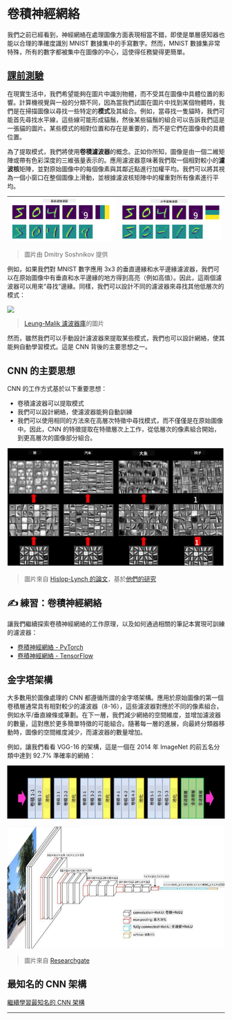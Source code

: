 <!--
CO_OP_TRANSLATOR_METADATA:
{
  "original_hash": "a560d5b845962cf33dc102266e409568",
  "translation_date": "2025-09-23T12:46:43+00:00",
  "source_file": "lessons/4-ComputerVision/07-ConvNets/README.md",
  "language_code": "hk"
}
-->
# 卷積神經網絡

我們之前已經看到，神經網絡在處理圖像方面表現相當不錯，即使是單層感知器也能以合理的準確度識別 MNIST 數據集中的手寫數字。然而，MNIST 數據集非常特殊，所有的數字都被集中在圖像的中心，這使得任務變得更簡單。

## [課前測驗](https://ff-quizzes.netlify.app/en/ai/quiz/13)

在現實生活中，我們希望能夠在圖片中識別物體，而不受其在圖像中具體位置的影響。計算機視覺與一般的分類不同，因為當我們試圖在圖片中找到某個物體時，我們是在掃描圖像以尋找一些特定的**模式**及其組合。例如，當尋找一隻貓時，我們可能首先尋找水平線，這些線可能形成貓鬚，然後某些貓鬚的組合可以告訴我們這是一張貓的圖片。某些模式的相對位置和存在是重要的，而不是它們在圖像中的具體位置。

為了提取模式，我們將使用**卷積濾波器**的概念。正如你所知，圖像是由一個二維矩陣或帶有色彩深度的三維張量表示的。應用濾波器意味著我們取一個相對較小的**濾波核**矩陣，並對原始圖像中的每個像素與其鄰近點進行加權平均。我們可以將其視為一個小窗口在整個圖像上滑動，並根據濾波核矩陣中的權重對所有像素進行平均。

![垂直邊緣濾波器](../../../../../translated_images/filter-vert.b7148390ca0bc356ddc7e55555d2481819c1e86ddde9dce4db5e71a69d6f887f.hk.png) | ![水平邊緣濾波器](../../../../../translated_images/filter-horiz.59b80ed4feb946efbe201a7fe3ca95abb3364e266e6fd90820cb893b4d3a6dda.hk.png)
----|----

> 圖片由 Dmitry Soshnikov 提供

例如，如果我們對 MNIST 數字應用 3x3 的垂直邊緣和水平邊緣濾波器，我們可以在原始圖像中有垂直和水平邊緣的地方得到高亮（例如高值）。因此，這兩個濾波器可以用來“尋找”邊緣。同樣，我們可以設計不同的濾波器來尋找其他低層次的模式：

<img src="images/lmfilters.jpg" width="500" align="center"/>

> [Leung-Malik 濾波器庫](https://www.robots.ox.ac.uk/~vgg/research/texclass/filters.html)的圖片

然而，雖然我們可以手動設計濾波器來提取某些模式，我們也可以設計網絡，使其能夠自動學習模式。這是 CNN 背後的主要思想之一。

## CNN 的主要思想

CNN 的工作方式基於以下重要思想：

* 卷積濾波器可以提取模式
* 我們可以設計網絡，使濾波器能夠自動訓練
* 我們可以使用相同的方法來在高層次特徵中尋找模式，而不僅僅是在原始圖像中。因此，CNN 的特徵提取在特徵層次上工作，從低層次的像素組合開始，到更高層次的圖像部分組合。

![層次特徵提取](../../../../../translated_images/FeatureExtractionCNN.d9b456cbdae7cb643fde3032b81b2940e3cf8be842e29afac3f482725ba7f95c.hk.png)

> 圖片來自 [Hislop-Lynch 的論文](https://www.semanticscholar.org/paper/Computer-vision-based-pedestrian-trajectory-Hislop-Lynch/26e6f74853fc9bbb7487b06dc2cf095d36c9021d)，基於[他們的研究](https://dl.acm.org/doi/abs/10.1145/1553374.1553453)

## ✍️ 練習：卷積神經網絡

讓我們繼續探索卷積神經網絡的工作原理，以及如何通過相關的筆記本實現可訓練的濾波器：

* [卷積神經網絡 - PyTorch](ConvNetsPyTorch.ipynb)
* [卷積神經網絡 - TensorFlow](ConvNetsTF.ipynb)

## 金字塔架構

大多數用於圖像處理的 CNN 都遵循所謂的金字塔架構。應用於原始圖像的第一個卷積層通常具有相對較少的濾波器（8-16），這些濾波器對應於不同的像素組合，例如水平/垂直線條或筆劃。在下一層，我們減少網絡的空間維度，並增加濾波器的數量，這對應於更多簡單特徵的可能組合。隨著每一層的進展，向最終分類器移動時，圖像的空間維度減少，而濾波器的數量增加。

例如，讓我們看看 VGG-16 的架構，這是一個在 2014 年 ImageNet 的前五名分類中達到 92.7% 準確率的網絡：

![ImageNet 層](../../../../../translated_images/vgg-16-arch1.d901a5583b3a51baeaab3e768567d921e5d54befa46e1e642616c5458c934028.hk.jpg)

![ImageNet 金字塔](../../../../../translated_images/vgg-16-arch.64ff2137f50dd49fdaa786e3f3a975b3f22615efd13efb19c5d22f12e01451a1.hk.jpg)

> 圖片來自 [Researchgate](https://www.researchgate.net/figure/Vgg16-model-structure-To-get-the-VGG-NIN-model-we-replace-the-2-nd-4-th-6-th-7-th_fig2_335194493)

## 最知名的 CNN 架構

[繼續學習最知名的 CNN 架構](CNN_Architectures.md)

---


